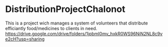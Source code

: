 # DistributionProjectChalonot
This is a project wich manages a system of volunteers that distribute efficiantly food/medicines to clients in need.
https://drive.google.com/drive/folders/1jpbmI0mv_hxkR0WS96NiN2NL8c9ve2cH?usp=sharing
